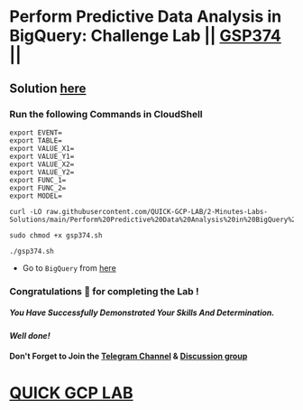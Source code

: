 # Perform Predictive Data Analysis in BigQuery: Challenge Lab || [GSP374](https://www.cloudskillsboost.google/focuses/37320?parent=catalog) ||

## Solution [here]()

### Run the following Commands in CloudShell

```
export EVENT=
export TABLE=
export VALUE_X1=
export VALUE_Y1=
export VALUE_X2=
export VALUE_Y2=
export FUNC_1=
export FUNC_2=
export MODEL=
```
```
curl -LO raw.githubusercontent.com/QUICK-GCP-LAB/2-Minutes-Labs-Solutions/main/Perform%20Predictive%20Data%20Analysis%20in%20BigQuery%20Challenge%20Lab/gsp374.sh

sudo chmod +x gsp374.sh

./gsp374.sh
```

* Go to `BigQuery` from [here](https://console.cloud.google.com/bigquery?)

### Congratulations 🎉 for completing the Lab !

##### *You Have Successfully Demonstrated Your Skills And Determination.*

#### *Well done!*

#### Don't Forget to Join the [Telegram Channel](https://t.me/quickgcplab) & [Discussion group](https://t.me/quickgcplabchats)

# [QUICK GCP LAB](https://www.youtube.com/@quickgcplab)